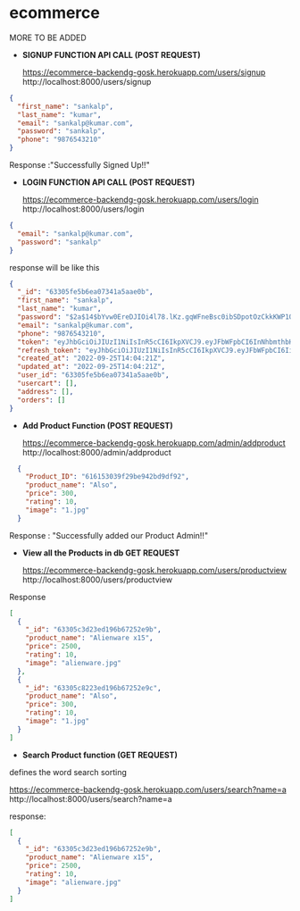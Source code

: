 # ecommerce

MORE TO BE ADDED

- **SIGNUP FUNCTION API CALL (POST REQUEST)**


  https://ecommerce-backendg-gosk.herokuapp.com/users/signup
http://localhost:8000/users/signup

```json
{
  "first_name": "sankalp",
  "last_name": "kumar",
  "email": "sankalp@kumar.com",
  "password": "sankalp",
  "phone": "9876543210"
}
```

Response :"Successfully Signed Up!!"

- **LOGIN FUNCTION API CALL (POST REQUEST)**

  https://ecommerce-backendg-gosk.herokuapp.com/users/login
  http://localhost:8000/users/login

```json
{
  "email": "sankalp@kumar.com",
  "password": "sankalp"
}
```

response will be like this

```json
{
  "_id": "63305fe5b6ea07341a5aae0b",
  "first_name": "sankalp",
  "last_name": "kumar",
  "password": "$2a$14$bYvw0EreDJIOi4l78.lKz.gqWFneBsc0ibSDpotOzCkkKWP1QcVj2",
  "email": "sankalp@kumar.com",
  "phone": "9876543210",
  "token": "eyJhbGciOiJIUzI1NiIsInR5cCI6IkpXVCJ9.eyJFbWFpbCI6InNhbmthbHBAa3VtYXIuY29tIiwiRmlyc3RfTmFtZSI6InNhbmthbHAiLCJMYXN0X05hbWUiOiJrdW1hciIsIlVpZCI6IjYzMzA1ZmU1YjZlYTA3MzQxYTVhYWUwYiIsImV4cCI6MTY2NDIwMTEzNH0.3lvcRJkop6pAtR3DU84uoJKAABtTZDGHLo6-irgppj0",
  "refresh_token": "eyJhbGciOiJIUzI1NiIsInR5cCI6IkpXVCJ9.eyJFbWFpbCI6IiIsIkZpcnN0X05hbWUiOiIiLCJMYXN0X05hbWUiOiIiLCJVaWQiOiIiLCJleHAiOjE2NjQ3MTk0NjF9.Bx5nxZEg3Q5cH3w7oqpWMJCc4LC9hELkIDGuDOGBAQU",
  "created_at": "2022-09-25T14:04:21Z",
  "updated_at": "2022-09-25T14:04:21Z",
  "user_id": "63305fe5b6ea07341a5aae0b",
  "usercart": [],
  "address": [],
  "orders": []
}
```

- **Add Product Function (POST REQUEST)**

  https://ecommerce-backendg-gosk.herokuapp.com/admin/addproduct
  http://localhost:8000/admin/addproduct

```json
  {
    "Product_ID": "616153039f29be942bd9df92",
    "product_name": "Also",
    "price": 300,
    "rating": 10,
    "image": "1.jpg"
  }
```

Response : "Successfully added our Product Admin!!"

- **View all the Products in db GET REQUEST**
  
  https://ecommerce-backendg-gosk.herokuapp.com/users/productview
  http://localhost:8000/users/productview

Response

```json
[
  {
    "_id": "63305c3d23ed196b67252e9b",
    "product_name": "Alienware x15",
    "price": 2500,
    "rating": 10,
    "image": "alienware.jpg"
  },
  {
    "_id": "63305c8223ed196b67252e9c",
    "product_name": "Also",
    "price": 300,
    "rating": 10,
    "image": "1.jpg"
  }
]
```

- **Search Product function (GET REQUEST)**

defines the word search sorting

  https://ecommerce-backendg-gosk.herokuapp.com/users/search?name=a
http://localhost:8000/users/search?name=a

response:

```json
[
  {
    "_id": "63305c3d23ed196b67252e9b",
    "product_name": "Alienware x15",
    "price": 2500,
    "rating": 10,
    "image": "alienware.jpg"
  }
]
```
